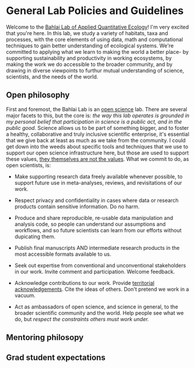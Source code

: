 # General Lab Policies and Guidelines
Welcome to the [Bahlai Lab of Applied Quantitative Ecology](https://bahlailab.org/)! I'm very excited that you're here. In this lab, we study a variety of habitats, taxa and processes, with the core elements of using data, math and computational techniques to gain better understanding of ecological systems. We're committed to applying what we learn to making the world a better place- by supporting sustainability and productivity in working ecosystems, by making the work we do accessible to the broader community, and by drawing in diverse viewpoints to furthur mutual understanding of science, scientists, and the needs of the world.  
## Open philosophy
First and foremost, the Bahlai Lab is an [open science](https://en.wikipedia.org/wiki/Open_science) lab. There are several major facets to this, but the core is: *the way this lab operates is grounded in my personal belief that participation in science is a public act, and in the public good.* Science allows us to be part of something bigger, and to foster a healthy, collaborative and truly inclusive scientific enterprise, it's essential that we give back at least as much as we take from the community. I could get down into the weeds about specific tools and techniques that we use to support our open science infrastructure here, but those are used to support these values, [they themselves are not the values](http://www.datacarpentry.org/blog/soft-skills/). What we commit to do, as open scientists, is:

* Make supporting research data freely available whenever possible, to support future use in meta-analyses, reviews, and revisitations of our work. 

* Respect privacy and confidentiality in cases where data or research products contain sensitive information. Do no harm. 

* Produce and share reproducible, re-usable data manipulation and analysis code, so people can understand our assumptions and workflows, and so future scientists can learn from our efforts without dupicating them.

* Publish final manuscripts AND intermediate research products in the most accessible formats available to us. 

* Seek out expertise from conventional and unconventional stakeholders in our work. Invite comment and participation. Welcome feedback.

* Acknowledge contributions to our work. Provide [territorial acknowledgements](http://www.cbc.ca/news/canada/toronto/territorial-acknowledgements-indigenous-1.4175136). Cite the ideas of others. Don't pretend we work in a vacuum.

* Act as ambassadors of open science, and science in general, to the broader scientific community and the world. Help people see what we do, but *respect the constraints others must work under.*

## Mentoring philosopy    
## Grad student expectations
